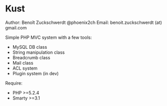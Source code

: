 Kust
====
Author:   Benoît Zuckschwerdt    @phoenix2ch
Email:    benoit.zuckschwerdt (at) gmail.com


Simple PHP MVC system with a few tools:
  - MySQL DB class
  - String manipulation class
  - Breadcrumb class
  - Mail class
  - ACL system
  - Plugin system (in dev)


Require:
  - PHP >=5.2.4
  - Smarty >=3.1
